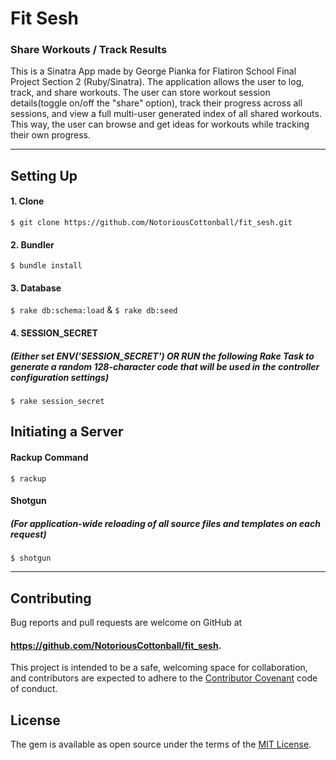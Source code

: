 # Fit Sesh
### Share Workouts / Track Results

This is a Sinatra App made by George Pianka for Flatiron School Final Project Section 2 (Ruby/Sinatra). The application allows the user to log, track, and share workouts. The user can store workout session details(toggle on/off the "share" option), track their progress across all sessions, and view a full multi-user generated index of all shared workouts. This way, the user can browse and get ideas for workouts while tracking their own progress.

---

## Setting Up

#### 1. Clone
`$ git clone https://github.com/NotoriousCottonball/fit_sesh.git`
#### 2. Bundler
`$ bundle install`
#### 3. Database
`$ rake db:schema:load` & `$ rake db:seed`
#### 4. SESSION_SECRET
##### (Either set ENV('SESSION_SECRET') OR RUN the following Rake Task to generate a random 128-character code that will be used in the controller configuration settings)
`$ rake session_secret`

## Initiating a Server

#### Rackup Command
`$ rackup`
#### Shotgun
##### (For application-wide reloading of all source files and templates on each request)
`$ shotgun`

---

## Contributing

Bug reports and pull requests are welcome on GitHub at
#### https://github.com/NotoriousCottonball/fit_sesh.
This project is intended to be a safe, welcoming space for collaboration, and contributors are expected to adhere to the [Contributor Covenant](contributor-covenant.org) code of conduct.

## License

The gem is available as open source under the terms of the [MIT License](http://opensource.org/licenses/MIT).
